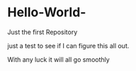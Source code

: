 # Hello-World-
Just the first Repository

just a test to see if I can figure this all out.

With any luck it will all go smoothly 
